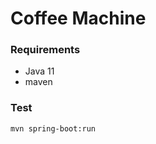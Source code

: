 # Coffee Machine

### Requirements
- Java 11 
- maven

### Test
```shell script
mvn spring-boot:run
```